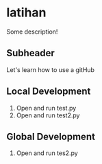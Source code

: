 # latihan

Some description!

## Subheader

Let's learn how to use a gitHub

## Local Development 
1. Open and run test.py
2. Open and run test2.py

## Global Development
1. Open and run tes2.py

